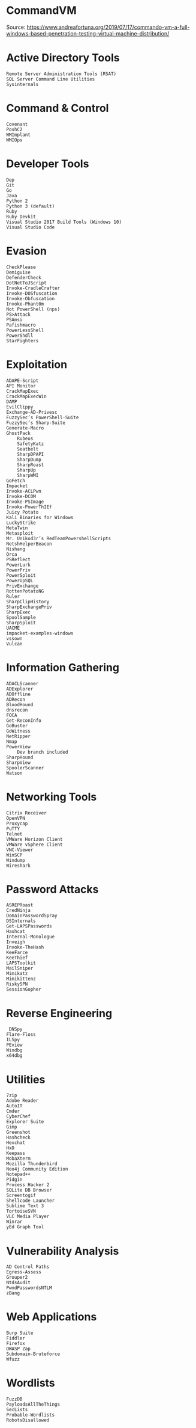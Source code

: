 # CommandVM
Source: https://www.andreafortuna.org/2019/07/17/commando-vm-a-full-windows-based-penetration-testing-virtual-machine-distribution/


# Active Directory Tools

    Remote Server Administration Tools (RSAT)
    SQL Server Command Line Utilities
    Sysinternals
    
# Command & Control

    Covenant
    PoshC2
    WMImplant
    WMIOps
    
 # Developer Tools
 
    Dep
    Git
    Go
    Java
    Python 2
    Python 3 (default)
    Ruby
    Ruby Devkit
    Visual Studio 2017 Build Tools (Windows 10)
    Visual Studio Code
    

# Evasion

    CheckPlease
    Demiguise
    DefenderCheck
    DotNetToJScript
    Invoke-CradleCrafter
    Invoke-DOSfuscation
    Invoke-Obfuscation
    Invoke-Phant0m
    Not PowerShell (nps)
    PS>Attack
    PSAmsi
    Pafishmacro
    PowerLessShell
    PowerShdll
    StarFighters
    
# Exploitation

    ADAPE-Script
    API Monitor
    CrackMapExec
    CrackMapExecWin
    DAMP
    EvilClippy
    Exchange-AD-Privesc
    FuzzySec’s PowerShell-Suite
    FuzzySec’s Sharp-Suite
    Generate-Macro
    GhostPack
        Rubeus
        SafetyKatz
        Seatbelt
        SharpDPAPI
        SharpDump
        SharpRoast
        SharpUp
        SharpWMI
    GoFetch
    Impacket
    Invoke-ACLPwn
    Invoke-DCOM
    Invoke-PSImage
    Invoke-PowerThIEf
    Juicy Potato
    Kali Binaries for Windows
    LuckyStrike
    MetaTwin
    Metasploit
    Mr. Unikod3r’s RedTeamPowershellScripts
    NetshHelperBeacon
    Nishang
    Orca
    PSReflect
    PowerLurk
    PowerPriv
    PowerSploit
    PowerUpSQL
    PrivExchange
    RottenPotatoNG
    Ruler
    SharpClipHistory
    SharpExchangePriv
    SharpExec
    SpoolSample
    SharpSploit
    UACME
    impacket-examples-windows
    vssown
    Vulcan
    
# Information Gathering

    ADACLScanner
    ADExplorer
    ADOffline
    ADRecon
    BloodHound
    dnsrecon
    FOCA
    Get-ReconInfo
    GoBuster
    GoWitness
    NetRipper
    Nmap
    PowerView
        Dev branch included
    SharpHound
    SharpView
    SpoolerScanner
    Watson
    
# Networking Tools

    Citrix Receiver
    OpenVPN
    Proxycap
    PuTTY
    Telnet
    VMWare Horizon Client
    VMWare vSphere Client
    VNC-Viewer
    WinSCP
    Windump
    Wireshark
    
# Password Attacks

    ASREPRoast
    CredNinja
    DomainPasswordSpray
    DSInternals
    Get-LAPSPasswords
    Hashcat
    Internal-Monologue
    Inveigh
    Invoke-TheHash
    KeeFarce
    KeeThief
    LAPSToolkit
    MailSniper
    Mimikatz
    Mimikittenz
    RiskySPN
    SessionGopher
    
 # Reverse Engineering
 
     DNSpy
    Flare-Floss
    ILSpy
    PEview
    Windbg
    x64dbg
    
 # Utilities
 
    7zip
    Adobe Reader
    AutoIT
    Cmder
    CyberChef
    Explorer Suite
    Gimp
    Greenshot
    Hashcheck
    Hexchat
    HxD
    Keepass
    MobaXterm
    Mozilla Thunderbird
    Neo4j Community Edition
    Notepad++
    Pidgin
    Process Hacker 2
    SQLite DB Browser
    Screentogif
    Shellcode Launcher
    Sublime Text 3
    TortoiseSVN
    VLC Media Player
    Winrar
    yEd Graph Tool
    
 # Vulnerability Analysis
 
    AD Control Paths
    Egress-Assess
    Grouper2
    NtdsAudit
    PwndPasswordsNTLM
    zBang
    
 # Web Applications
 
    Burp Suite
    Fiddler
    Firefox
    OWASP Zap
    Subdomain-Bruteforce
    Wfuzz
    
 # Wordlists
 
    FuzzDB
    PayloadsAllTheThings
    SecLists
    Probable-Wordlists
    RobotsDisallowed
